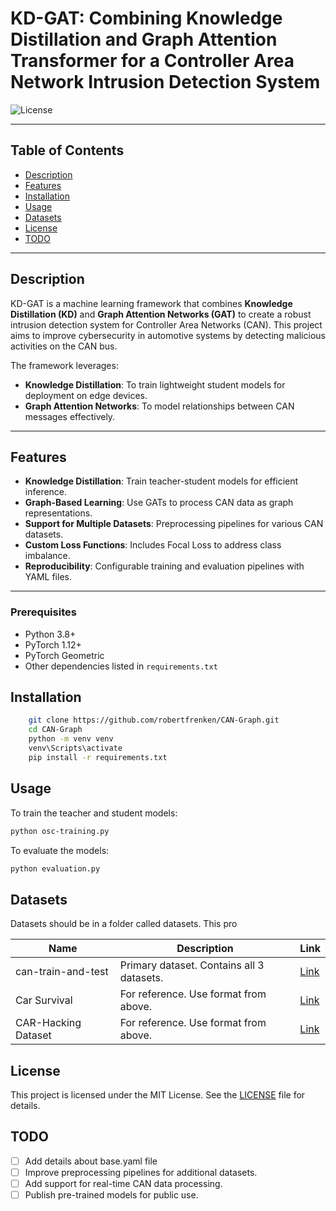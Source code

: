 # KD-GAT: Combining Knowledge Distillation and Graph Attention Transformer for a Controller Area Network Intrusion Detection System

![License](https://img.shields.io/badge/license-MIT-blue.svg)
<!-- ![Build Status](https://img.shields.io/badge/build-passing-brightgreen.svg) -->
---

## Table of Contents

- [Description](#description)
- [Features](#features)
- [Installation](#installation)
- [Usage](#usage)
- [Datasets](#datasets)
- [License](#license)
- [TODO](#TODO)
---
## Description

KD-GAT is a machine learning framework that combines **Knowledge Distillation (KD)** and **Graph Attention Networks (GAT)** to create a robust intrusion detection system for Controller Area Networks (CAN). This project aims to improve cybersecurity in automotive systems by detecting malicious activities on the CAN bus.

The framework leverages:
- **Knowledge Distillation**: To train lightweight student models for deployment on edge devices.
- **Graph Attention Networks**: To model relationships between CAN messages effectively.

---

## Features

- **Knowledge Distillation**: Train teacher-student models for efficient inference.
- **Graph-Based Learning**: Use GATs to process CAN data as graph representations.
- **Support for Multiple Datasets**: Preprocessing pipelines for various CAN datasets.
- **Custom Loss Functions**: Includes Focal Loss to address class imbalance.
- **Reproducibility**: Configurable training and evaluation pipelines with YAML files.

---
### Prerequisites
- Python 3.8+
- PyTorch 1.12+
- PyTorch Geometric
- Other dependencies listed in `requirements.txt`

## Installation
```bash
    git clone https://github.com/robertfrenken/CAN-Graph.git
    cd CAN-Graph
    python -m venv venv
    venv\Scripts\activate
    pip install -r requirements.txt
```
## Usage
To train the teacher and student models:
```bash
python osc-training.py
```
To evaluate the models:
```bash
python evaluation.py
```
## Datasets
Datasets should be in a folder called datasets. This pro

| Name      | Description                  | Link                                      |
|-----------|-----------------------------|----------------------------------------------------|
| can-train-and-test | Primary dataset. Contains all 3 datasets.   | [Link](https://bitbucket.org/brooke-lampe/can-train-and-test-v1.5/src/master/)  |
| Car Survival | For reference. Use format from above.     | [Link](https://ocslab.hksecurity.net/Datasets/survival-ids)      |
| CAR-Hacking Dataset| For reference. Use format from above.   | [Link](https://ocslab.hksecurity.net/Datasets/car-hacking-dataset)     |

## License

This project is licensed under the MIT License. See the [LICENSE](LICENSE) file for details.

## TODO

- [ ] Add details about base.yaml file
- [ ] Improve preprocessing pipelines for additional datasets.
- [ ] Add support for real-time CAN data processing.
- [ ] Publish pre-trained models for public use.
